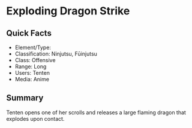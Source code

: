 # Exploding Dragon Strike

## Quick Facts
- Element/Type: <!--DO NOT ADD Fire Release WITHOUT A LEGITIMATE ARGUMENT FOR IT-->
- Classification: Ninjutsu, Fūinjutsu
- Class: Offensive
- Range: Long
- Users: Tenten
- Media: Anime

## Summary
Tenten opens one of her scrolls and releases a large flaming dragon that explodes upon contact.
